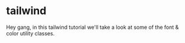 # tailwind
Hey gang, in this tailwind tutorial we'll take a look at some of the font & color utility classes.
